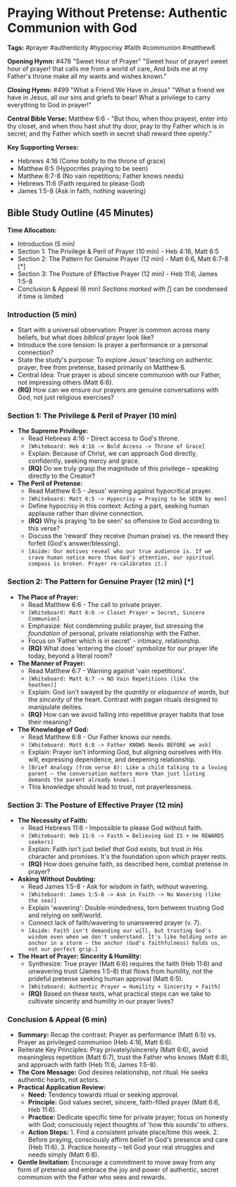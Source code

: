 # Praying Without Pretense: Authentic Communion with God

**Tags:** #prayer #authenticity #hypocrisy #faith #communion #matthew6

**Opening Hymn:** #478 "Sweet Hour of Prayer" "Sweet hour of prayer! sweet hour
of prayer! that calls me from a world of care, And bids me at my Father's throne
make all my wants and wishes known."

**Closing Hymn:** #499 "What a Friend We Have in Jesus" "What a friend we have
in Jesus, all our sins and griefs to bear! What a privilege to carry everything
to God in prayer!"

**Central Bible Verse:** Matthew 6:6 - "But thou, when thou prayest, enter into
thy closet, and when thou hast shut thy door, pray to thy Father which is in
secret; and thy Father which seeth in secret shall reward thee openly."

**Key Supporting Verses:**

- Hebrews 4:16 (Come boldly to the throne of grace)
- Matthew 6:5 (Hypocrites praying to be seen)
- Matthew 6:7-8 (No vain repetitions; Father knows needs)
- Hebrews 11:6 (Faith required to please God)
- James 1:5-8 (Ask in faith, nothing wavering)

## Bible Study Outline (45 Minutes)

**Time Allocation:**

- Introduction (5 min)
- Section 1: The Privilege & Peril of Prayer (10 min) - Heb 4:16, Matt 6:5
- Section 2: The Pattern for Genuine Prayer (12 min) - Matt 6:6, Matt 6:7-8 [*]
- Section 3: The Posture of Effective Prayer (12 min) - Heb 11:6, James 1:5-8
- Conclusion & Appeal (6 min) _Sections marked with [_] can be condensed if time
  is limited

### Introduction (5 min)

- Start with a universal observation: Prayer is common across many beliefs, but
  what does _biblical_ prayer look like?
- Introduce the core tension: Is prayer a performance or a personal connection?
- State the study's purpose: To explore Jesus' teaching on authentic prayer,
  free from pretense, based primarily on Matthew 6.
- Central Idea: True prayer is about sincere communion with our Father, not
  impressing others (Matt 6:6).
- **(RQ)** How can we ensure our prayers are genuine conversations with God, not
  just religious exercises?

### Section 1: The Privilege & Peril of Prayer (10 min)

- **The Supreme Privilege:**
  - Read Hebrews 4:16 - Direct access to God's throne.
  - `[Whiteboard: Heb 4:16 -> Bold Access -> Throne of Grace]`
  - Explain: Because of Christ, we can approach God directly, confidently,
    seeking mercy and grace.
  - **(RQ)** Do we truly grasp the magnitude of this privilege – speaking
    directly to the Creator?
- **The Peril of Pretense:**
  - Read Matthew 6:5 - Jesus' warning against hypocritical prayer.
  - `[Whiteboard: Matt 6:5 -> Hypocrisy = Praying to be SEEN by men]`
  - Define hypocrisy in this context: Acting a part, seeking human applause
    rather than divine connection.
  - **(RQ)** Why is praying 'to be seen' so offensive to God according to this
    verse?
  - Discuss the 'reward' they receive (human praise) vs. the reward they forfeit
    (God's answer/blessing).
  - `[Aside: Our motives reveal who our true audience is. If we crave human notice more than God's attention, our spiritual compass is broken. Prayer re-calibrates it.]`

### Section 2: The Pattern for Genuine Prayer (12 min) [*]

- **The Place of Prayer:**
  - Read Matthew 6:6 - The call to private prayer.
  - `[Whiteboard: Matt 6:6 -> Closet Prayer = Secret, Sincere Communion]`
  - Emphasize: Not condemning public prayer, but stressing the _foundation_ of
    personal, private relationship with the Father.
  - Focus on 'Father which is in secret' - intimacy, relationship.
  - **(RQ)** What does 'entering the closet' symbolize for our prayer life
    today, beyond a literal room?
- **The Manner of Prayer:**
  - Read Matthew 6:7 - Warning against 'vain repetitions'.
  - `[Whiteboard: Matt 6:7 -> NO Vain Repetitions (like the heathen)]`
  - Explain: God isn't swayed by the _quantity_ or _eloquence_ of words, but the
    _sincerity_ of the heart. Contrast with pagan rituals designed to manipulate
    deities.
  - **(RQ)** How can we avoid falling into repetitive prayer habits that lose
    their meaning?
- **The Knowledge of God:**
  - Read Matthew 6:8 - Our Father knows our needs.
  - `[Whiteboard: Matt 6:8 -> Father KNOWS Needs BEFORE we ask]`
  - Explain: Prayer isn't informing God, but aligning ourselves with His will,
    expressing dependence, and deepening relationship.
  - `[Brief Analogy (from verse 8): Like a child talking to a loving parent – the conversation matters more than just listing demands the parent already knows.]`
  - This knowledge should lead to trust, not prayerlessness.

### Section 3: The Posture of Effective Prayer (12 min)

- **The Necessity of Faith:**
  - Read Hebrews 11:6 - Impossible to please God without faith.
  - `[Whiteboard: Heb 11:6 -> Faith = Believing God IS + He REWARDS seekers]`
  - Explain: Faith isn't just belief _that_ God exists, but trust _in_ His
    character and promises. It's the foundation upon which prayer rests.
  - **(RQ)** How does genuine faith, as described here, combat pretense in
    prayer?
- **Asking Without Doubting:**
  - Read James 1:5-8 - Ask for wisdom in faith, without wavering.
  - `[Whiteboard: James 1:5-8 -> Ask in Faith -> No Wavering (like the sea)]`
  - Explain 'wavering': Double-mindedness, torn between trusting God and relying
    on self/world.
  - Connect lack of faith/wavering to unanswered prayer (v. 7).
  - `[Aside: Faith isn't demanding our will, but trusting God's wisdom even when we don't understand. It's like holding onto an anchor in a storm – the anchor (God's faithfulness) holds us, not our perfect grip.]`
- **The Heart of Prayer: Sincerity & Humility:**
  - Synthesize: True prayer (Matt 6:6) requires the faith (Heb 11:6) and
    unwavering trust (James 1:5-8) that flows from humility, not the prideful
    pretense seeking human approval (Matt 6:5).
  - `[Whiteboard: Authentic Prayer = Humility + Sincerity + Faith]`
  - **(RQ)** Based on these texts, what practical steps can we take to cultivate
    sincerity and humility in our prayer lives?

### Conclusion & Appeal (6 min)

- **Summary:** Recap the contrast: Prayer as performance (Matt 6:5) vs. Prayer
  as privileged communion (Heb 4:16, Matt 6:6).
- Reiterate Key Principles: Pray privately/sincerely (Matt 6:6), avoid
  meaningless repetition (Matt 6:7), trust the Father who knows (Matt 6:8), and
  approach with faith (Heb 11:6, James 1:5-8).
- **The Core Message:** God desires relationship, not ritual. He seeks authentic
  hearts, not actors.
- **Practical Application Review:**
  - **Need:** Tendency towards ritual or seeking approval.
  - **Principle:** God values secret, sincere, faith-filled prayer (Matt 6:6,
    Heb 11:6).
  - **Practice:** Dedicate specific time for private prayer; focus on honesty
    with God; consciously reject thoughts of 'how this sounds' to others.
  - **Action Steps:** 1. Find a consistent private place/time this week. 2.
    Before praying, consciously affirm belief in God's presence and care (Heb
    11:6). 3. Practice honesty – tell God your real struggles and needs simply
    (Matt 6:8).
- **Gentle Invitation:** Encourage a commitment to move away from any form of
  pretense and embrace the joy and power of authentic, secret communion with the
  Father who sees and rewards.
